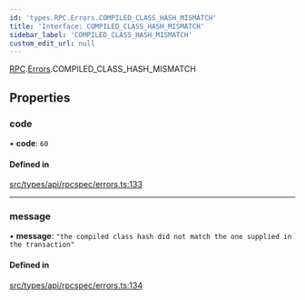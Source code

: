 ```yaml
---
id: 'types.RPC.Errors.COMPILED_CLASS_HASH_MISMATCH'
title: 'Interface: COMPILED_CLASS_HASH_MISMATCH'
sidebar_label: 'COMPILED_CLASS_HASH_MISMATCH'
custom_edit_url: null
---
```


[RPC](../namespaces/types.RPC.md).[Errors](../namespaces/types.RPC.Errors.md).COMPILED_CLASS_HASH_MISMATCH

## Properties

### code

• **code**: `60`

#### Defined in

[src/types/api/rpcspec/errors.ts:133](https://github.com/starknet-io/starknet.js/blob/v5.24.3/src/types/api/rpcspec/errors.ts#L133)

---

### message

• **message**: `"the compiled class hash did not match the one supplied in the transaction"`

#### Defined in

[src/types/api/rpcspec/errors.ts:134](https://github.com/starknet-io/starknet.js/blob/v5.24.3/src/types/api/rpcspec/errors.ts#L134)
